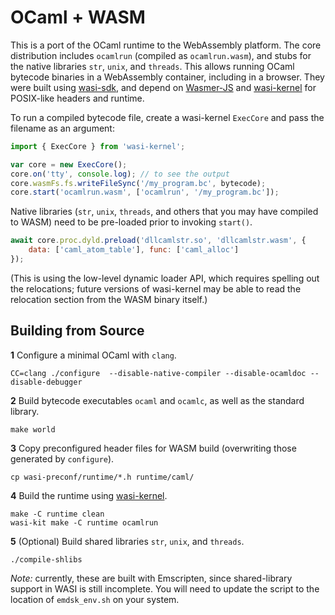 # OCaml + WASM

This is a port of the OCaml runtime to the WebAssembly platform.
The core distribution includes `ocamlrun` (compiled as `ocamlrun.wasm`), and stubs for the native libraries `str`, `unix`, and `threads`.
This allows running OCaml bytecode binaries in a WebAssembly container, including in a browser.
They were built using [wasi-sdk](https://github.com/WebAssembly/wasi-sdk), and depend on [Wasmer-JS](https://github.com/wasmerio/wasmer-js) and [wasi-kernel](https://github.com/corwin-of-amber/wasi-kernel) for POSIX-like headers and runtime.

To run a compiled bytecode file, create a wasi-kernel `ExecCore` and pass the filename as an argument:
```js
import { ExecCore } from 'wasi-kernel';

var core = new ExecCore();
core.on('tty', console.log); // to see the output
core.wasmFs.fs.writeFileSync('/my_program.bc', bytecode);
core.start('ocamlrun.wasm', ['ocamlrun', '/my_program.bc']);
```

Native libraries (`str`, `unix`, `threads`, and others that you may have compiled to WASM) need to be pre-loaded prior to invoking `start()`.
```js
await core.proc.dyld.preload('dllcamlstr.so', 'dllcamlstr.wasm', {
    data: ['caml_atom_table'], func: ['caml_alloc']
});
```

(This is using the low-level dynamic loader API, which requires spelling out the relocations; future versions of wasi-kernel may be able to read the relocation section from the WASM binary itself.)


## Building from Source

**1** Configure a minimal OCaml with `clang`.
```
CC=clang ./configure  --disable-native-compiler --disable-ocamldoc --disable-debugger
```

**2** Build bytecode executables `ocaml` and `ocamlc`, as well as the standard library.
```
make world
```

**3** Copy preconfigured header files for WASM build (overwriting those generated by `configure`).
```
cp wasi-preconf/runtime/*.h runtime/caml/
```

**4** Build the runtime using [wasi-kernel](https://github.com/corwin-of-amber/wasi-kernel).
```
make -C runtime clean
wasi-kit make -C runtime ocamlrun
```

**5** (Optional) Build shared libraries `str`, `unix`, and `threads`.
```
./compile-shlibs
```

*Note:* currently, these are built with Emscripten, since shared-library support in WASI is still incomplete.
You will need to update the script to the location of `emdsk_env.sh` on your system.
